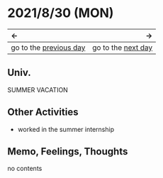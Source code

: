 # 2021/8/30 (MON)
|←|→|
|:---|---:|
go to the [previous day](./29th.md) | go to the [next day](./31st.md)

## Univ.
SUMMER VACATION

## Other Activities
- worked in the summer internship

## Memo, Feelings, Thoughts
no contents
